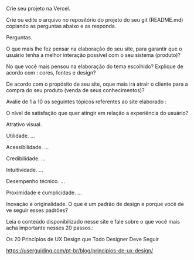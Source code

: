 Crie seu projeto na Vercel.

Crie ou edite o arquivo no repositório do projeto do seu git (README.md) copiando as perguntas abaixo e as responda.

Perguntas.

O que mais lhe fez pensar na elaboração do seu site, para garantir que o usuário tenha a melhor interação possível com o seu sistema (produto)?

No que você mais pensou na elaboração do tema escolhido? Explique de acordo com : cores, fontes e design?

De acordo com o propósito de seu site, oque mais irá atrair o cliente para a compra do seu produto (venda de seus conhecimentos)?

Avalie de 1 a 10 os seguintes tópicos referentes ao site elaborado :

O nível de satisfação que quer atingir em relação a experiência do usuário?

Atrativo visual. 

Utilidade. ...

Acessibilidade. ...

Credibilidade. ...

Intuitividade. ...

Desempenho técnico. ...

Proximidade e cumplicidade. ...

Inovação e originalidade.
O que é um padrão de design e porque você de ve seguir esses padrões?

Leia o conteúdo disponibilizado nesse site e fale sobre o que você mais acha importante nesses 20 passos.:

Os 20 Princípios de UX Design que Todo Designer Deve Seguir

https://userguiding.com/pt-br/blog/principios-de-ux-design/

